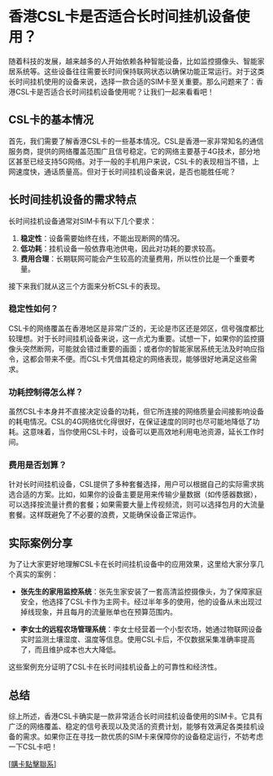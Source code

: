 # 香港CSL卡是否适合长时间挂机设备使用？

随着科技的发展，越来越多的人开始依赖各种智能设备，比如监控摄像头、智能家居系统等。这些设备往往需要长时间保持联网状态以确保功能正常运行。对于这类长时间挂机使用的设备来说，选择一款合适的SIM卡至关重要。那么问题来了：香港CSL卡是否适合长时间挂机设备使用呢？让我们一起来看看吧！

## CSL卡的基本情况

首先，我们需要了解香港CSL卡的一些基本情况。CSL是香港一家非常知名的通信服务商，提供的网络覆盖范围广且信号稳定。它的网络主要基于4G技术，部分地区甚至已经支持5G网络。对于一般的手机用户来说，CSL卡的表现相当不错，上网速度快，通话质量高。但对于长时间挂机设备来说，是否也能胜任呢？

## 长时间挂机设备的需求特点

长时间挂机设备通常对SIM卡有以下几个要求：

1. **稳定性**：设备需要始终在线，不能出现断网的情况。
2. **低功耗**：挂机设备一般依靠电池供电，因此对功耗的要求较高。
3. **费用合理**：长期联网可能会产生较高的流量费用，所以性价比是一个重要考量。

接下来我们就从这三个方面来分析CSL卡的表现。

### 稳定性如何？

CSL卡的网络覆盖在香港地区是非常广泛的，无论是市区还是郊区，信号强度都比较理想。对于长时间挂机设备来说，这一点尤为重要。试想一下，如果你的监控摄像头突然断网，可能就会错过重要的画面；或者你的智能家居系统无法及时响应指令，这都会带来不便。而CSL卡凭借其稳定的网络表现，能够很好地满足这些需求。

### 功耗控制得怎么样？

虽然CSL卡本身并不直接决定设备的功耗，但它所连接的网络质量会间接影响设备的耗电情况。CSL的4G网络优化得很好，在保证速度的同时也尽可能地降低了功耗。这意味着，当你使用CSL卡时，设备可以更高效地利用电池资源，延长工作时间。

### 费用是否划算？

针对长时间挂机设备，CSL提供了多种套餐选择，用户可以根据自己的实际需求挑选合适的方案。比如，如果你的设备主要是用来传输少量数据（如传感器数据），可以选择按流量计费的套餐；如果需要大量上传视频流，则可以选择包月的大流量套餐。这样既避免了不必要的浪费，又能确保设备正常运作。

## 实际案例分享

为了让大家更好地理解CSL卡在长时间挂机设备中的应用效果，这里给大家分享几个真实的案例：

- **张先生的家用监控系统**：张先生家安装了一套高清监控摄像头，为了保障家庭安全，他选择了CSL卡作为主网卡。经过半年多的使用，他的设备从未出现过掉线现象，并且每月的流量账单也在预算范围内。
  
- **李女士的远程农场管理系统**：李女士经营着一个小型农场，她通过物联网设备实时监测土壤湿度、温度等信息。使用CSL卡后，不仅数据采集准确率提高了，而且维护成本也大大降低。

这些案例充分证明了CSL卡在长时间挂机设备上的可靠性和经济性。

## 总结

综上所述，香港CSL卡确实是一款非常适合长时间挂机设备使用的SIM卡。它具有广泛的网络覆盖、稳定的信号表现以及灵活的资费计划，能够有效满足各类挂机设备的需求。如果你正在寻找一款优质的SIM卡来保障你的设备稳定运行，不妨考虑一下CSL卡吧！

[[購卡點擊聯系](https://t.me/s/SXDXQF)]
